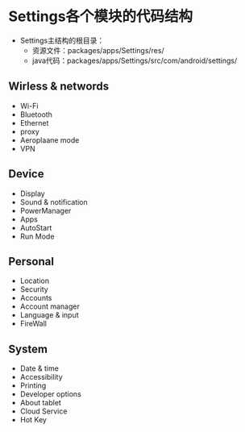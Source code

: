 
# Settings各个模块的代码结构
 - Settings主结构的根目录：  
   - 资源文件：packages/apps/Settings/res/
   - java代码：packages/apps/Settings/src/com/android/settings/
   
## Wirless & networds

 - Wi-Fi
 - Bluetooth
 - Ethernet
 - proxy
 - Aeroplaane mode
 - VPN

## Device

 - Display
 -  Sound & notification
 - PowerManager
 - Apps
 - AutoStart
 - Run Mode

## Personal

 - Location
 - Security
 - Accounts
 - Account manager
 - Language & input
 - FireWall

## System

 - Date & time 
 - Accessibility
 - Printing
 - Developer options
 - About tablet
 - Cloud Service
 - Hot Key
 

